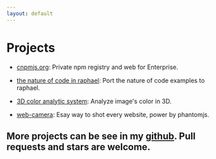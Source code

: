 ```yaml
---
layout: default
---
```


# Projects

* [cnpmjs.org](http://cnpmjs.org/): Private npm registry and web for Enterprise.

* [the nature of code in raphael](http://deadhorse.me/the-nature-of-code-raphael/): Port the nature of code examples to raphael.

* [3D color analytic system](http://color3d.herokuapp.com/): Analyze image's color in 3D.

* [web-camera](https://github.com/dead-horse/web-camera): Esay way to shot every website, power by phantomjs.

## More projects can be see in my [github](https://github.com/dead-horse).  Pull requests and stars are welcome.
